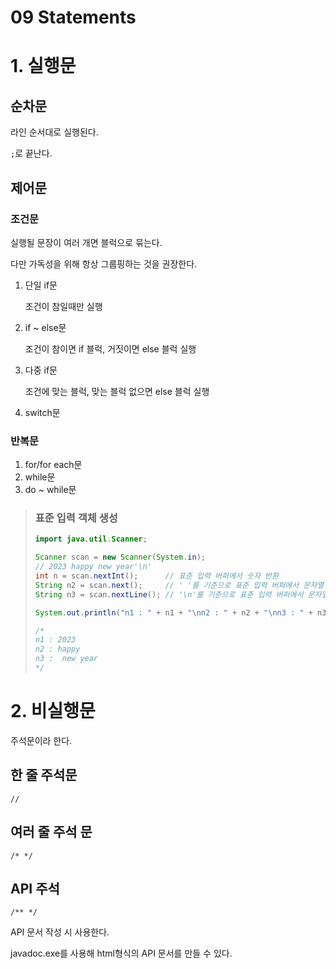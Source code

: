 # 09 Statements

# 1. 실행문

## 순차문

라인 순서대로 실행된다.

`;`로 끝난다.

## 제어문

### 조건문

실행될 문장이 여러 개면 블럭으로 묶는다.

다만 가독성을 위해 항상 그룹핑하는 것을 권장한다.

1. 단일 if문
    
    조건이 참일때만 실행
    
2. if ~ else문
    
    조건이 참이면 if 블럭, 거짓이면 else 블럭 실행
    
3. 다중 if문
    
    조건에 맞는 블럭, 맞는 블럭 없으면 else 블럭 실행
    
4. switch문

### 반복문

1. for/for each문
2. while문
3. do ~ while문

> ### 표준 입력 객체 생성
> 
> 
> ```java
> import java.util.Scanner;
> 
> Scanner scan = new Scanner(System.in);
> // 2023 happy new year'\n'
> int n = scan.nextInt();      // 표준 입력 버퍼에서 숫자 반환
> String n2 = scan.next();     // ' '를 기준으로 표준 입력 버퍼에서 문자열 토큰 반환
> String n3 = scan.nextLine(); // '\n'를 기준으로 표준 입력 버퍼에서 문자열 토큰 반환
> 
> System.out.println("n1 : " + n1 + "\nn2 : " + n2 + "\nn3 : " + n3);
> 
> /*
> n1 : 2023
> n2 : happy
> n3 :  new year
> */
> ```
> 

# 2. 비실행문

주석문이라 한다.

## 한 줄 주석문

`//`

## 여러 줄 주석 문

`/* */`

## API 주석

`/** */`

API 문서 작성 시 사용한다.

javadoc.exe를 사용해 html형식의 API 문서를 만들 수 있다.